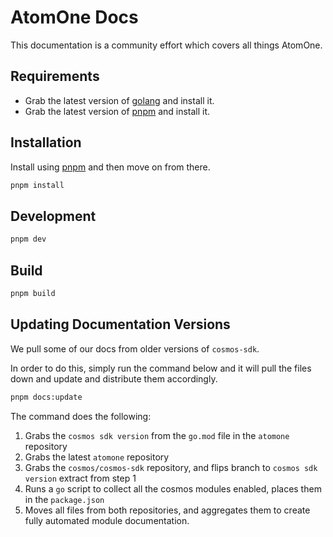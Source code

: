 # AtomOne Docs

This documentation is a community effort which covers all things AtomOne.

## Requirements

- Grab the latest version of [golang](https://go.dev/) and install it.
- Grab the latest version of [pnpm](https://pnpm.io/) and install it.

## Installation

Install using [pnpm](https://pnpm.io/) and then move on from there.

```sh
pnpm install
```

## Development

```sh
pnpm dev
```

## Build

```sh
pnpm build
```

## Updating Documentation Versions

We pull some of our docs from older versions of `cosmos-sdk`.

In order to do this, simply run the command below and it will pull the files down and update and distribute them accordingly.

```sh
pnpm docs:update
```

The command does the following:

1. Grabs the `cosmos sdk version` from the `go.mod` file in the `atomone` repository
2. Grabs the latest `atomone` repository
3. Grabs the `cosmos/cosmos-sdk` repository, and flips branch to `cosmos sdk version` extract from step 1
4. Runs a `go` script to collect all the cosmos modules enabled, places them in the `package.json`
5. Moves all files from both repositories, and aggregates them to create fully automated module documentation.